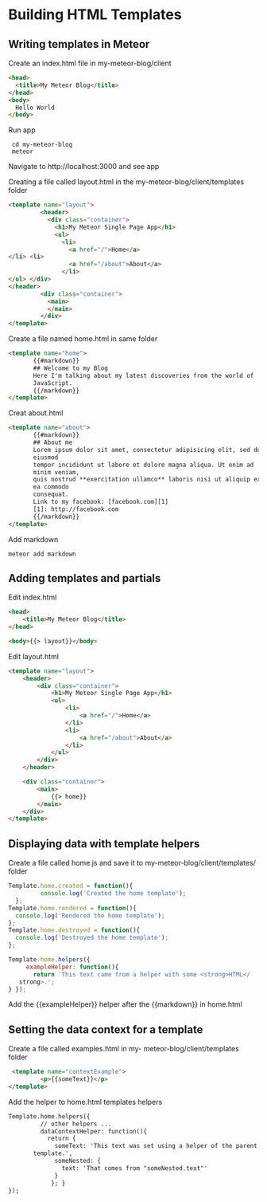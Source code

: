 # Building HTML Templates
## Writing templates in Meteor
Create an index.html file in my-meteor-blog/client
```html
<head>
  <title>My Meteor Blog</title>
</head>
<body>
  Hello World
</body>
```
Run app

     cd my-meteor-blog
     meteor
Navigate to http://localhost:3000 and see app

Creating a file called layout.html in the my-meteor-blog/client/templates folder
```html
<template name="layout">
         <header>
           <div class="container">
             <h1>My Meteor Single Page App</h1>
             <ul>
               <li>
                 <a href="/">Home</a>
</li> <li>
                 <a href="/about">About</a>
               </li>
</ul> </div>
</header>
         <div class="container">
           <main>
           </main>
         </div>
</template>
```
Create a file named home.html in same folder
```html
<template name="home">
       {{#markdown}}
       ## Welcome to my Blog
       Here I'm talking about my latest discoveries from the world of
       JavaScript.
       {{/markdown}}
</template>
```
Creat about.html

```html
<template name="about">
       {{#markdown}}
       ## About me
       Lorem ipsum dolor sit amet, consectetur adipisicing elit, sed do
       eiusmod
       tempor incididunt ut labore et dolore magna aliqua. Ut enim ad
       minim veniam,
       quis nostrud **exercitation ullamco** laboris nisi ut aliquip ex
       ea commodo
       consequat.
       Link to my facebook: [facebook.com][1]
       [1]: http://facebook.com
       {{/markdown}}
</template>
```
Add markdown

    meteor add markdown
    
## Adding templates and partials
Edit index.html
```html
<head>
    <title>My Meteor Blog</title>
</head>

<body>{{> layout}}</body>
```
Edit layout.html
```html
<template name="layout">
    <header>
        <div class="container">
            <h1>My Meteor Single Page App</h1>
            <ul>
                <li>
                    <a href="/">Home</a>
                </li>
                <li>
                    <a href="/about">About</a>
                </li>
            </ul>
        </div>
    </header>

    <div class="container">
        <main>
            {{> home}}
        </main>
    </div>
</template>

```
## Displaying data with template helpers
Create a file called home.js and save it to my-meteor-blog/client/templates/ folder 
```js
Template.home.created = function(){
         console.log('Created the home template');
  };
Template.home.rendered = function(){
  console.log('Rendered the home template');
};
Template.home.destroyed = function(){
  console.log('Destroyed the home template');
};

Template.home.helpers({
     exampleHelper: function(){
       return 'This text came from a helper with some <strong>HTML</
   strong>.';
} });
```
Add the {{exampleHelper}} helper after the {{markdown}} in home.html

## Setting the data context for a template

Create a file called examples.html in my- meteor-blog/client/templates folder

```html
 <template name="contextExample">
         <p>{{someText}}</p>
</template>

```
Add the helper to home.html templates helpers

```html
Template.home.helpers({
         // other helpers ...
         dataContextHelper: function(){
           return {
             someText: 'This text was set using a helper of the parent
       template.',
             someNested: {
               text: 'That comes from "someNested.text"'
             }
            }; }
});
```
